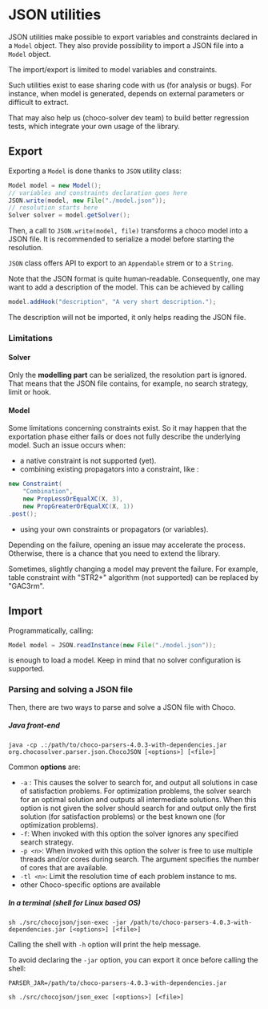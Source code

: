 JSON utilities
==============

JSON utilities make possible to export variables and constraints declared in a `Model` object.
They also provide possibility to import a JSON file into a `Model` object. 

The import/export is limited to model variables and constraints.

Such utilities exist to ease sharing code with us (for analysis or bugs).
For instance, when model is generated, depends on external parameters or difficult to extract.

That may also help us (choco-solver dev team) to build better regression tests, 
which integrate your own usage of the library. 

## Export

Exporting a `Model` is done thanks to `JSON` utility class:
```java
Model model = new Model();
// variables and constraints declaration goes here
JSON.write(model, new File("./model.json"));
// resolution starts here
Solver solver = model.getSolver();
```
Then, a call to `JSON.write(model, file)` transforms a choco model into a JSON file.
It is recommended to serialize a model before starting the resolution.

`JSON` class offers API to export to an `Appendable` strem or to a `String`.

Note that the JSON format is quite human-readable.
Consequently, one may want to add a description of the model.
This can be achieved by calling 
```java
model.addHook("description", "A very short description.");
```

The description will not be imported, it only helps reading the JSON file.

### Limitations

#### Solver
Only the **modelling part** can be serialized, the resolution part is ignored.
That means that the JSON file contains, for example, no search strategy, limit or hook.

#### Model
Some limitations concerning constraints exist.
So it may happen that the exportation phase either fails or does not fully describe the underlying model. 
Such an issue occurs when:
- a native constraint is not supported (yet). 
- combining existing propagators into a constraint, like :
```java
new Constraint(
    "Combination", 
    new PropLessOrEqualXC(X, 3), 
    new PropGreaterOrEqualXC(X, 1))
.post();
```
- using your own constraints or propagators (or variables).

Depending on the failure, opening an issue may accelerate the process.
Otherwise, there is a chance that you need to extend the library.

Sometimes, slightly changing a model may prevent the failure.
For example, table constraint with "STR2+" algorithm (not supported) can be replaced by "GAC3rm".

## Import

Programmatically, calling: 
```java
Model model = JSON.readInstance(new File("./model.json"));
```
is enough to load a model. 
Keep in mind that no solver configuration is supported. 

### Parsing and solving a JSON file

Then, there are two ways to parse and solve a JSON file with Choco.

##### Java front-end

  ```java -cp .:/path/to/choco-parsers-4.0.3-with-dependencies.jar org.chocosolver.parser.json.ChocoJSON [<options>] [<file>]```
  
Common __options__ are:
* ```-a``` : This causes the solver to search for, and output all solutions in case of satisfaction problems. For optimization problems, the solver search for an optimal solution and outputs all intermediate solutions. When this option is not given the solver should search for and output only the first solution (for satisfaction problems) or the best known one (for optimization problems).
* ```-f```: When invoked with this option the solver ignores any specified search strategy.
* ```-p <n>```: When invoked with this option the solver is free to use multiple threads and/or cores during search.  The argument <n> specifies the number of cores that are available. 
* ```-tl <n>```: Limit the resolution time of each problem instance to <n> ms.
* other Choco-specific options are available
  
##### In a terminal (shell for Linux based OS)
  
  ```sh ./src/chocojson/json-exec -jar /path/to/choco-parsers-4.0.3-with-dependencies.jar [<options>] [<file>]```  

Calling the shell with `-h` option will print the help message.

To avoid declaring the `-jar` option, you can export it once before calling the shell:

   `PARSER_JAR=/path/to/choco-parsers-4.0.3-with-dependencies.jar`
   
   `sh ./src/chocojson/json_exec [<options>] [<file>]`
